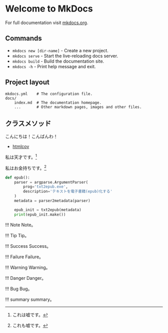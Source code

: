 # Welcome to MkDocs

For full documentation visit [mkdocs.org](https://www.mkdocs.org).

## Commands

* `mkdocs new [dir-name]` - Create a new project.
* `mkdocs serve` - Start the live-reloading docs server.
* `mkdocs build` - Build the documentation site.
* `mkdocs -h` - Print help message and exit.

## Project layout

    mkdocs.yml    # The configuration file.
    docs/
        index.md  # The documentation homepage.
        ...       # Other markdown pages, images and other files.

## クラスメソッド
こんにちは！こんばんわ！

- [htmlcov](/txt2epub-pdf/htmlcov/)

私は天才です。[^1]
 
私はお金持ちです。[^2]
 
[^1]: これは嘘です。
[^2]: これも嘘です。

```python
def epub():
    parser = argparse.ArgumentParser(
        prog='txt2epub.exe',
        description='テキストを電子書籍(epub)化する'
    )
    metadata = parser2metadata(parser)

    epub_init = txt2epub(metadata)
    print(epub_init.make())
```

!!! Note
    Note。
 
!!! Tip
    Tip。
 
!!! Success
    Success。
 
!!! Failure
    Failure。
 
!!! Warning
    Warning。
 
!!! Danger
    Danger。
 
!!! Bug
    Bug。
 
!!! summary
    summary。